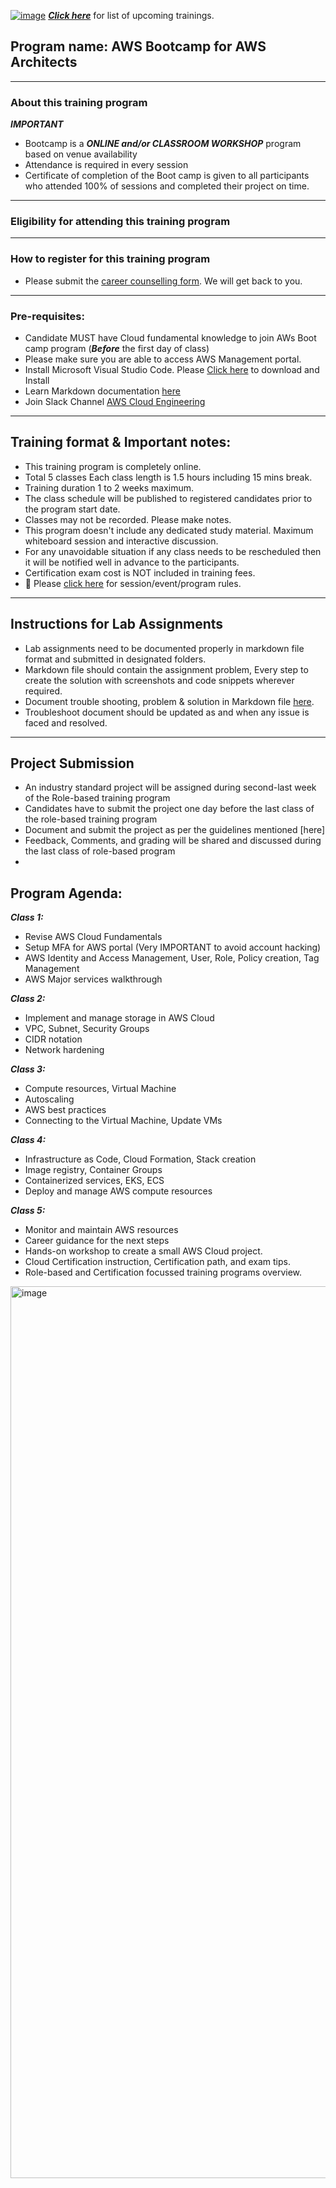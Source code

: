 
[![image](https://user-images.githubusercontent.com/62712515/224561412-dfbc0c5c-6c4c-439d-87f3-e35ed564a5c1.png)](https://e2esolutionarchitect.eventbrite.com)
***[Click here](https://e2esolutionarchitect.eventbrite.com)*** for list of upcoming trainings.

## Program name: AWS Bootcamp for AWS Architects

----------------------------
### About this training program

***IMPORTANT***
- Bootcamp is a ***ONLINE and/or CLASSROOM WORKSHOP*** program based on venue availability
- Attendance is required in every session
- Certificate of completion of the Boot camp is given to all participants who attended 100% of sessions and completed their project on time. 

----------------------------
### Eligibility for attending this training program

----------------------------

### How to register for this training program

- Please submit the [career counselling form](https://e2esolutionarchitect.com/career-counselling/). We will get back to you. 
----------------------------

### Pre-requisites: 
- Candidate MUST have Cloud fundamental knowledge to join AWs Boot camp program
(***Before*** the first day of class)
- Please make sure you are able to access AWS Management portal. 
- Install Microsoft Visual Studio Code. Please [Click here](https://code.visualstudio.com/download) to download and Install
- Learn Markdown documentation [here](https://www.markdownguide.org/cheat-sheet/)
- Join Slack Channel [AWS Cloud Engineering](https://talentdevelop-u8d3237.slack.com/archives/C04JZPZ6SKU)


----------------------------

## Training format & Important notes:

- This training program is completely online.
- Total 5 classes Each class length is 1.5 hours including 15 mins break.
- Training duration 1 to 2 weeks maximum.
- The class schedule will be published to registered candidates prior to the program start date.
- Classes may not be recorded. Please make notes.
- This program doesn't include any dedicated study material. Maximum whiteboard session and interactive discussion. 
- For any unavoidable situation if any class needs to be rescheduled then it will be notified well in advance to the participants. 
- Certification exam cost is NOT included in training fees.
- 🔔 Please [click here](https://github.com/e2eSolutionArchitect/academy/blob/main/rules.md) for session/event/program rules.  

----------------------------

## Instructions for Lab Assignments
- Lab assignments need to be documented properly in markdown file format and submitted in designated folders.
- Markdown file should contain the assignment problem, Every step to create the solution with screenshots and code snippets wherever required.
- Document trouble shooting, problem & solution in Markdown file [here](https://github.com/e2eSolutionArchitect/KEDB/blob/main/azure/azure-troubleshoot.md).
- Troubleshoot document should be updated as and when any issue is faced and resolved. 

----------------------------

## Project Submission
- An industry standard project will be assigned during second-last week of the Role-based training program
- Candidates have to submit the project one day before the last class of the role-based training program
- Document and submit the project as per the guidelines mentioned [here]
- Feedback, Comments, and grading will be shared and discussed during the last class of role-based program
- 


## Program Agenda:

***Class 1:***
- Revise AWS Cloud Fundamentals
- Setup MFA for AWS portal (Very IMPORTANT to avoid account hacking)
- AWS Identity and Access Management, User, Role, Policy creation, Tag Management
- AWS Major services walkthrough

***Class 2:***
- Implement and manage storage in AWS Cloud
- VPC, Subnet, Security Groups
- CIDR notation
- Network hardening

***Class 3:***
- Compute resources, Virtual Machine
- Autoscaling
- AWS best practices
- Connecting to the Virtual Machine, Update VMs

***Class 4:***
- Infrastructure as Code, Cloud Formation, Stack creation
- Image registry, Container Groups
- Containerized services, EKS, ECS
- Deploy and manage AWS compute resources

***Class 5:***
- Monitor and maintain AWS resources
- Career guidance for the next steps
- Hands-on workshop to create a small AWS Cloud project.
- Cloud Certification instruction, Certification path, and exam tips.
- Role-based and Certification focussed training programs overview.                              

<img width="1427" alt="image" src="https://github.com/e2eSolutionArchitect/academy/assets/62712515/b709a7af-8fee-4238-b121-3672b1ccee79">
